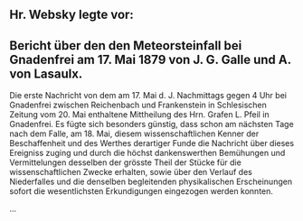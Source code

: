 ## Hr. Websky legte vor:

## Bericht über den den Meteorsteinfall bei Gnadenfrei am 17. Mai 1879 von J. G. Galle und A. von Lasaulx.

Die erste Nachricht von dem am 17. Mai d. J. Nachmittags gegen 4 Uhr bei Gnadenfrei zwischen Reichenbach und Frankenstein in Schlesischen Zeitung vom 20. Mai enthaltene Mittheilung des Hrn. Grafen L. Pfeil in Gnadenfrei. Es fügte sich besonders günstig, dass schon am nächsten Tage nach dem Falle, am 18. Mai, diesem wissenschaftlichen Kenner der Beschaffenheit und des Werthes derartiger Funde die Nachricht über dieses Ereigniss zuging und durch die höchst dankenswerthen Bemühungen und Vermittelungen desselben der grösste Theil der Stücke für die wissenschaftlichen Zwecke erhalten, sowie über den Verlauf des Niederfalles und die denselben begleitenden physikalischen Erscheinungen sofort die wesentlichsten Erkundigungen eingezogen werden konnten.

...
